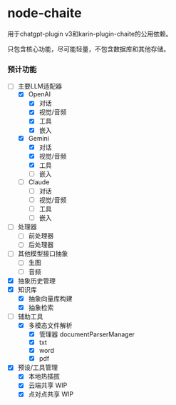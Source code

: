 # node-chaite

用于chatgpt-plugin v3和karin-plugin-chaite的公用依赖。

只包含核心功能，尽可能轻量，不包含数据库和其他存储。

### 预计功能

- [ ] 主要LLM适配器
  - [x] OpenAI
    - [x] 对话
    - [x] 视觉/音频
    - [x] 工具
    - [x] 嵌入
  - [x] Gemini
    - [x] 对话
    - [x] 视觉/音频
    - [x] 工具
    - [ ] 嵌入
  - [ ] Claude
    - [ ] 对话
    - [ ] 视觉/音频
    - [ ] 工具
    - [ ] 嵌入
- [ ] 处理器
  - [ ] 前处理器
  - [ ] 后处理器
- [ ] 其他模型接口抽象
  - [ ] 生图
  - [ ] 音频
- [x] 抽象历史管理
- [x] 知识库
  - [x] 抽象向量库构建
  - [x] 抽象检索
- [ ] 辅助工具
  - [x] 多模态文件解析
    - [x] 管理器 documentParserManager
    - [x] txt
    - [x] word
    - [x] pdf
- [x] 预设/工具管理
  - [x] 本地热插拔
  - [x] 云端共享 WIP
  - [x] 点对点共享 WIP